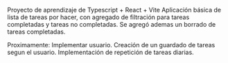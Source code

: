 Proyecto de aprendizaje de Typescript + React + Vite
Aplicación básica de lista de tareas por hacer, con agregado de filtración para tareas completadas y tareas no completadas. Se agregó ademas un borrado de tareas completadas.

Proximamente:
Implementar usuario.
Creación de un guardado de tareas segun el usuario.
Implementación de repetición de tareas diarias.
